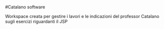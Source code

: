 #Catalano software

Workspace creata per gestire i lavori e le indicazioni del professor Catalano
sugli esercizi riguardanti il JSP
